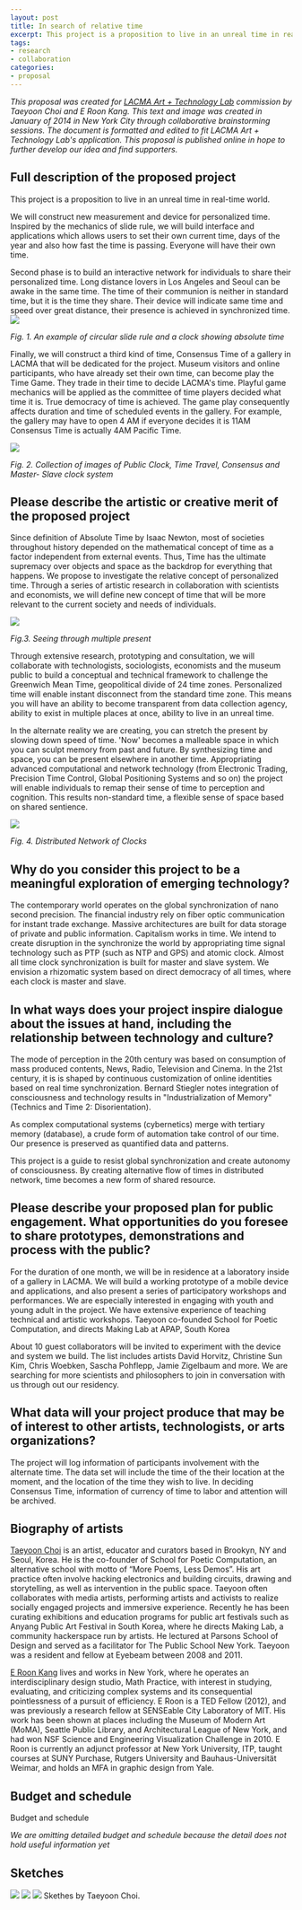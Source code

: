 ```yaml
---
layout: post
title: In search of relative time
excerpt: This project is a proposition to live in an unreal time in real-time world. 
tags: 
- research
- collaboration
categories:
- proposal
---
```


*This proposal was created for [LACMA Art + Technology Lab](http://www.lacma.org/LAB) commission by Taeyoon Choi and E Roon Kang. This text and image was created in January of 2014 in New York City through collaborative brainstorming sessions. The document is formatted and edited to fit LACMA Art + Technology Lab's application. This proposal is published online in hope to further develop our idea and find supporters.*


Full description of the proposed project
---


This project is a proposition to live in an unreal time in real-time world. 


We will construct new measurement and device for personalized time. Inspired by the mechanics of slide rule, we will build interface and applications which allows users to set their own current time, days of the year and also how fast the time is passing. Everyone will have their own time. 

Second phase is to build an interactive network for individuals to share their personalized time. Long distance lovers in Los Angeles and Seoul can be awake in the same time. The time of their communion is neither in standard time, but it is the time they share. Their device will indicate same time and speed over great distance, their presence is achieved in synchronized time.
![](http://farm4.staticflickr.com/3748/12602655575_ec6bf17846.jpg)

*Fig. 1. An example of circular slide rule and a clock showing absolute time* 

Finally, we will construct a third kind of time, Consensus Time of a gallery in LACMA that will be dedicated for the project. Museum visitors and online participants, who have already set their own time, can become play the Time Game. They trade in their time to decide LACMA's time. Playful game mechanics will be applied as the committee of time players  decided what time it is. True democracy of time is achieved. The game play consequently affects duration and time of scheduled events in the gallery. For example, the gallery may have to open 4 AM if everyone decides it is 11AM Consensus Time is actually 4AM Pacific Time. 

![](http://farm3.staticflickr.com/2830/12603075234_1fd31fd55e_z.jpg)

*Fig. 2. Collection of images of Public Clock, Time Travel, Consensus and Master- Slave clock system* 

Please describe the artistic or creative merit of the proposed project
---

Since definition of Absolute Time by Isaac Newton, most of societies throughout history depended on the mathematical concept of time as a factor independent from external events. Thus, Time has the ultimate supremacy over objects and space as the backdrop for everything that happens. We propose to investigate the relative concept of personalized time. Through a series of artistic research in collaboration with scientists and economists, we will define new concept of time that will be more relevant to the current society and needs of individuals.

![](http://farm6.staticflickr.com/5544/12602650075_9c7b452a0d_o.png)

*Fig.3. Seeing through multiple present*

Through extensive research, prototyping and consultation, we will collaborate with  technologists, sociologists, economists and the museum public to build a conceptual and technical framework to challenge the Greenwich Mean Time, geopolitical divide of 24 time zones. Personalized time will enable instant disconnect from the standard time zone. This means you will have an ability to become transparent from data collection agency, ability to exist in multiple places at once, ability to live in an unreal time. 
  
In the alternate reality we are creating, you can stretch the present by slowing down speed of time. 'Now' becomes a malleable space in which you can sculpt memory from past and future. By synthesizing time and space, you can be present elsewhere in another time. Appropriating advanced computational and network technology (from Electronic Trading, Precision Time Control, Global Positioning Systems and so on) the project will enable individuals to remap their sense of time to perception and cognition. This results non-standard time, a flexible sense of space based on shared sentience. 

![](http://farm4.staticflickr.com/3806/12602650135_f6f9107103.jpg)

*Fig. 4. Distributed Network of Clocks*

Why do you consider this project to be a meaningful exploration of emerging technology?
---

The contemporary world operates on the global synchronization of nano second precision. The financial industry rely on fiber optic communication for instant trade exchange. Massive architectures are built for data storage of private and public information. Capitalism works in time. We intend to create disruption in the synchronize the world by appropriating time signal technology such as PTP (such as NTP and GPS) and atomic clock. Almost all time clock synchronization is built for master and slave system. We envision a rhizomatic system based on direct democracy of all times, where each clock is master and slave. 

In what ways does your project inspire dialogue about the issues at hand, including the relationship between technology and culture?
---


The mode of perception in the 20th century was based on consumption of mass produced contents, News, Radio, Television and Cinema. In the 21st century, it is is shaped by continuous customization of online identities based on real time synchronization. Bernard Stiegler notes integration of consciousness and technology results in "Industrialization of Memory" (Technics and Time 2: Disorientation).  

As complex computational systems (cybernetics) merge with tertiary memory (database), a crude form of automation take control of our time. Our presence is preserved as quantified data and patterns.    

This project is a guide to resist global synchronization and create autonomy of consciousness. By creating alternative flow of times in distributed network, time becomes a new form of shared resource. 


Please describe your proposed plan for public engagement. What opportunities do you foresee to share prototypes, demonstrations and process with the public?
---

For the duration of one month, we will be in residence at a laboratory inside of a gallery in LACMA. We will build a working prototype of a mobile device and applications, and also present a series of participatory workshops and performances. We are especially interested in engaging with youth and young adult in the project. We have extensive experience of teaching technical and artistic workshops. Taeyoon co-founded School for Poetic Computation, and directs Making Lab at APAP, South Korea 

About 10 guest collaborators will be invited to experiment with the device and system we build. The list includes artists David Horvitz, Christine Sun Kim, Chris Woebken, Sascha Pohflepp, Jamie Zigelbaum and more. We are searching for more scientists and philosophers to join in conversation with us through out our residency. 

What data will your project produce that may be of interest to other artists, technologists, or arts organizations?
---
The project will log information of participants involvement with the alternate time. The data set will include the time of the their location at the moment, and the location of the time they wish to live. In deciding Consensus Time, information of currency of time to labor and attention will be archived. 

Biography of artists
---

[Taeyoon Choi](http://taeyoonchoi.com) is an artist, educator and curators based in Brookyn, NY and Seoul, Korea. He is the co-founder of School for Poetic Computation, an alternative school with motto of “More Poems, Less Demos”. His art practice often involve hacking electronics and building circuits, drawing and storytelling, as well as intervention in the public space. Taeyoon often collaborates with media artists, performing artists and activists to realize socially engaged projects and immersive experience. Recently he has been curating exhibitions and education programs for public art festivals such as Anyang Public Art Festival in South Korea, where he directs Making Lab, a community hackerspace run by artists. He lectured at Parsons School of Design and served as a facilitator for The Public School New York. Taeyoon was a resident and fellow at Eyebeam between 2008 and 2011.   

[E Roon Kang](http://eroonkang.com) lives and works in New York, where he operates an interdisciplinary design studio, Math Practice, with interest in studying, evaluating, and criticizing complex systems and its consequential pointlessness of a pursuit of efficiency. E Roon is a TED Fellow (2012), and was previously a research fellow at SENSEable City Laboratory of MIT. His work has been shown at places including the Museum of Modern Art (MoMA), Seattle Public Library, and Architectural League of New York, and had won NSF Science and Engineering Visualization Challenge in 2010. E Roon is currently an adjunct professor at New York University, ITP, taught courses at SUNY Purchase, Rutgers University and Bauhaus-Universität Weimar, and holds an MFA in graphic design from Yale.

Budget and schedule 
---

Budget and schedule 

*We are omitting detailed budget and schedule because the detail does not hold useful information yet*

Sketches 
---
![](http://farm6.staticflickr.com/5472/12118851786_2d112be214_z.jpg)
![](http://farm4.staticflickr.com/3670/12118486143_778256a106_z.jpg)
![](http://farm6.staticflickr.com/5520/12118856006_6e9579f98d_z.jpg)
Skethes by Taeyoon Choi. 